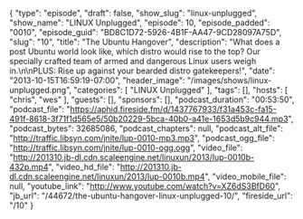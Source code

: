 {
  "type": "episode",
  "draft": false,
  "show_slug": "linux-unplugged",
  "show_name": "LINUX Unplugged",
  "episode": 10,
  "episode_padded": "0010",
  "episode_guid": "BD8C1D72-5926-4B1F-AA47-9CD28097A75D",
  "slug": "10",
  "title": "The Ubuntu Hangover",
  "description": "What does a post Ubuntu world look like, which distro would rise to the top? Our specially crafted team of armed and dangerous Linux users weigh in.\n\nPLUS: Rise up against your bearded distro gatekeepers!",
  "date": "2013-10-15T16:59:19-07:00",
  "header_image": "/images/shows/linux-unplugged.png",
  "categories": [
    "LINUX Unplugged"
  ],
  "tags": [],
  "hosts": [
    "chris",
    "wes"
  ],
  "guests": [],
  "sponsors": [],
  "podcast_duration": "00:53:50",
  "podcast_file": "https://aphid.fireside.fm/d/1437767933/f31a453c-fa15-491f-8618-3f71f1d565e5/50b20229-5bca-40b0-a41e-1653d5b9c944.mp3",
  "podcast_bytes": 32685086,
  "podcast_chapters": null,
  "podcast_alt_file": "http://traffic.libsyn.com/jnite/lup-0010-mp3.mp3",
  "podcast_ogg_file": "http://traffic.libsyn.com/jnite/lup-0010-ogg.ogg",
  "video_file": "http://201310.jb-dl.cdn.scaleengine.net/linuxun/2013/lup-0010b-432p.mp4",
  "video_hd_file": "http://201310.jb-dl.cdn.scaleengine.net/linuxun/2013/lup-0010b.mp4",
  "video_mobile_file": null,
  "youtube_link": "http://www.youtube.com/watch?v=XZ6dS3BfD60",
  "jb_url": "/44672/the-ubuntu-hangover-linux-unplugged-10/",
  "fireside_url": "/10"
}

